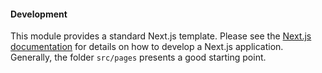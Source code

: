 #### Development

This module provides a standard Next.js template. Please see the [Next.js documentation](https://nextjs.org/docs/basic-features/pages) for details on how to develop a Next.js application. Generally, the folder `src/pages` presents a good starting point.